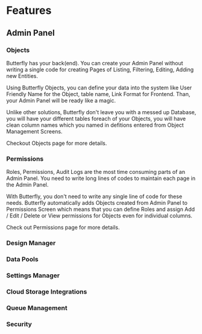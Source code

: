 # Features

## Admin Panel

### Objects

Butterfly has your back(end). You can create your Admin Panel without writing a single code for creating Pages of Listing, Filtering, Editing,
Adding new Entities.

Using Butterfly Objects, you can define your data into the system like User Friendly Name for the Object, table name, Link Format for Frontend. Than, 
your Admin Panel will be ready like a magic.

Unlike other solutions, Butterfly don't leave you with a messed up Database, you will have your different tables foreach of your 
Objects, you will have clean column names which you named in defitions entered from Object Management Screens.

Checkout Objects page for more details.

### Permissions

Roles, Permissions, Audit Logs are the most time consuming parts of an Admin Panel. You need to write long lines of codes to maintain
each page in the Admin Panel.

With Butterfly, you don't need to write any single line of code for these needs. Butterfly automatically adds Objects created from Admin Panel to 
Permissions Screen which means that you can define Roles and assign Add / Edit / Delete or View permissions for Objects even for individual columns.  

Check out Permissions page for more details.

### Design Manager

### Data Pools

### Settings Manager

### Cloud Storage Integrations

### Queue Management

### Security